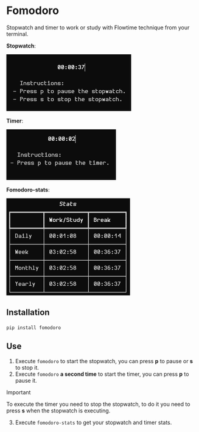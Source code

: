 # Fomodoro #
Stopwatch and timer to work or study with Flowtime technique from your terminal.

**Stopwatch**:

![Stopwatch](images/stopwatch.png)

**Timer**:

![Timer](images/timer.png)

**Fomodoro-stats**:

![fomodoro-stats](images/fomodoro-stats.png)

## Installation ##
`pip install fomodoro`

## Use ##
1. Execute `fomodoro` to start the stopwatch, you can press **p** to pause or **s** to stop it.
2. Execute `fomodoro` **a second time** to start the timer, you can press **p** to pause it.
> [!IMPORTANT]
> To execute the timer you need to stop the stopwatch, to do it you need to press **s** when the stopwatch is executing.
3. Execute `fomodoro-stats` to get your stopwatch and timer stats.
